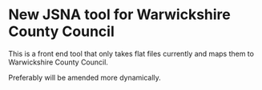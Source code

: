 # New JSNA tool for Warwickshire County Council

This is a front end tool that only takes flat files currently and maps them to Warwickshire County Council.

Preferably will be amended more dynamically.